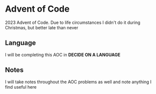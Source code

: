 # Advent of Code 
2023 Advent of Code. Due to life circumstances I didn't do it during Christmas, but better late than never

## Language
I will be completing this AOC in **DECIDE ON A LANGUAGE**

## Notes

I will take notes throughout the AOC problems as well and note anything I find useful here
